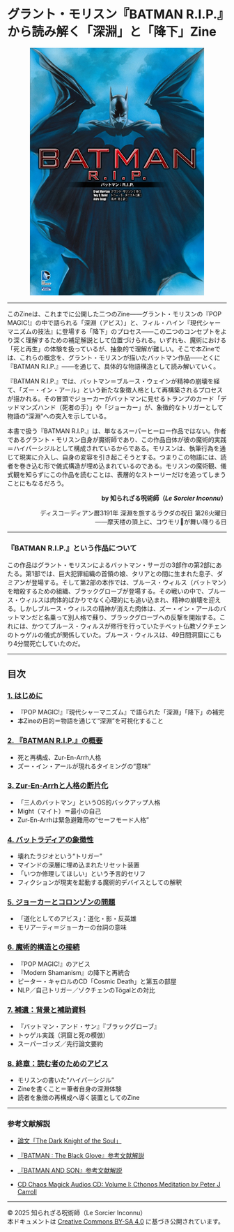 # グラント・モリスン『BATMAN R.I.P.』から読み解く「深淵」と「降下」Zine

<div align="center">
  <img src="BATMAN_RIP.jpg" width="400">
</div>

---

このZineは、これまでに公開した二つのZine――グラント・モリスンの『POP MAGIC!』の中で語られる「深淵（アビス）」と、フィル・ハイン『現代シャーマニズムの技法』に登場する「降下」のプロセス――この二つのコンセプトをより深く理解するための補足解説として位置づけられる。いずれも、魔術における「死と再生」の体験を扱っているが、抽象的で理解が難しい。そこで本Zineでは、これらの概念を、グラント・モリスンが描いたバットマン作品――とくに『BATMAN R.I.P.』――を通じて、具体的な物語構造として読み解いていく。

『BATMAN R.I.P.』では、バットマン＝ブルース・ウェインが精神の崩壊を経て、「ズー・イン・アール」という新たな象徴人格として再構築されるプロセスが描かれる。その冒頭でジョーカーがバットマンに見せるトランプのカード「デッドマンズハンド（死者の手）」や「ジョーカー」が、象徴的なトリガーとして物語の“深淵”への突入を示している。

本書で扱う『BATMAN R.I.P.』は、単なるスーパーヒーロー作品ではない。作者であるグラント・モリスン自身が魔術師であり、この作品自体が彼の魔術的実践＝ハイパーシジルとして構成されているからである。モリスンは、執筆行為を通じて現実に介入し、自身の変容を引き起こそうとする。つまりこの物語には、読者を巻き込む形で儀式構造が埋め込まれているのである。モリスンの魔術観、儀式観を知らずにこの作品を読むことは、表層的なストーリーだけを追ってしまうことにもなるだろう。

<div align="right">

**by 知られざる呪術師（*Le Sorcier Inconnu*）**

ディスコーディアン暦3191年 深淵を旅するラクダの祝日 第26火曜日<br>
――摩天楼の頂上に、コウモリ🦇が舞い降りる日

</div>

---

### 『BATMAN R.I.P.』という作品について

この作品はグラント・モリスンによるバットマン・サーガの3部作の第2部にあたる。第1部では、巨大犯罪組織の首領の娘、タリアとの間に生まれた息子、ダミアンが登場する。そして第2部の本作では、ブルース・ウィルス（バットマン）を暗殺するための組織、ブラックグローブが登場する。その戦いの中で、ブルース・ウィルスは肉体的ばかりでなく心理的にも追い込まれ、精神の崩壊を迎える。しかしブルース・ウィルスの精神が消えた肉体は、ズー・イン・アールのバットマンだと名乗って別人格で蘇り、ブラックグローブへの反撃を開始する。これには、かつてブルース・ウィルスが修行を行っていたチベット仏教ゾクチェンのトゥゲルの儀式が関係していた。ブルース・ウィルスは、49日間洞窟にこもり4分間死亡していたのだ。

---

## 目次

### [1. はじめに](batman_rip_01.md)
- 『POP MAGIC!』『現代シャーマニズム』で語られた「深淵」「降下」の補完
- 本Zineの目的＝物語を通じて“深淵”を可視化すること

### [2. 『BATMAN R.I.P.』の概要](batman_rip_02.md)
- 死と再構成、Zur-En-Arrh人格
- ズー・イン・アールが現れるタイミングの“意味”

### [3. Zur-En-Arrhと人格の断片化](batman_rip_03.md)
- 「三人のバットマン」というOS的バックアップ人格
- Might（マイト）＝最小の自己
- Zur-En-Arrhは緊急避難用の“セーフモード人格”

### [4. バットラディアの象徴性](batman_rip_04.md)
- 壊れたラジオという“トリガー”
- マインドの深層に埋め込まれたリセット装置
- 「いつか修理してほしい」という予言的セリフ
- フィクションが現実を起動する魔術的デバイスとしての解釈

### [5. ジョーカーとコロンゾンの問題](batman_rip_05.md)
- 「道化としてのアビス」：道化・影・反英雄
- モリアーティ＝ジョーカーの台詞の意味

### [6. 魔術的構造との接続](batman_rip_06.md)
- 『POP MAGIC!』のアビス
- 『Modern Shamanism』の降下と再統合
- ピーター・キャロルのCD「Cosmic Death」と第五の部屋
- NLP／自己トリガー／ゾクチェンのTögalとの対比

### [7. 補遺：背景と補助資料](batman_rip_07.md)
- 『バットマン・アンド・サン』『ブラックグローブ』
- トゥゲル実践（洞窟と死の模倣）
- スーパーゴッズ／先行論文要約

### [8. 終章：読む者のためのアビス](batman_rip_08.md)
- モリスンの書いた“ハイパーシジル”
- Zineを書くこと＝筆者自身の深淵体験
- 読者を象徴の再構成へ導く装置としてのZine
---

### 参考文献解説

- [論文「The Dark Knight of the Soul」](dark_knight_of_the_soul_summary.md)

- [『BATMAN : The Black Glove』参考文献解説](batman_black_glove_summary.md)

- [『BATMAN AND SON』参考文献解説](batman_and_son_summary.md)
 
- [CD Chaos Magick Audios CD: Volume I: Cthonos Meditation by Peter J Carroll](https://www.amazon.co.jp/Chaos-Magick-Audios-CD-Meditation/dp/1935150464/ref=sr_1_6?__mk_ja_JP=%E3%82%AB%E3%82%BF%E3%82%AB%E3%83%8A&crid=BNWH0RDRTBSS&dib=eyJ2IjoiMSJ9.KE1jqjv1J9alJrUVlxX5-Pqmk6WY1xL-nu1J51WadV5UwgVL20Oao6U_QQREySicTocOTUiWPy6mWIQ5bKzqIUNOjOYtILBenF3Bw10VPwc_818J2Cnqi3zy4YBNj6EdqrNXiewQi3EYMvatEmOhvBZwH_bw0vzzTHcjwcfTvFnPgn29aXHHYIOs8ktQ82cMxOS8yyKrnJYv4AYZTdiaU2Jp9lE-P4iQ07kvSJVCcYrJuuHuCXy0zd9Bz4R_VgKfRtsq_adoY8YyhykhXjuj6Zav5WpLjbbY3ZpyATMPRsc.ZwYqMRQJXBP7SBUfWg0vlhUCxVIKV_adjnsDemiFYMQ&dib_tag=se&keywords=chaos+meditation&qid=1746254860&sprefix=chaos+meditation+%2Caps%2C398&sr=8-6)

---

© 2025 知られざる呪術師（Le Sorcier Inconnu）  
本ドキュメントは [Creative Commons BY-SA 4.0](https://creativecommons.org/licenses/by-sa/4.0/deed.ja) に基づき公開されています。
